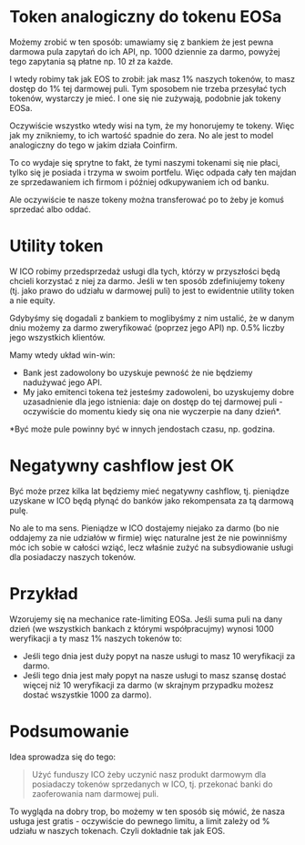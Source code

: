 # Token analogiczny do tokenu EOSa

Możemy zrobić w ten sposób: umawiamy się z bankiem że jest pewna darmowa pula zapytań do ich API, np. 1000 dziennie za darmo, powyżej tego zapytania są płatne np. 10 zł za każde.

I wtedy robimy tak jak EOS to zrobił: jak masz 1% naszych tokenów, to masz dostęp do 1% tej darmowej puli. Tym sposobem nie trzeba przesyłać tych tokenów, wystarczy je mieć. I one się nie zużywają, podobnie jak tokeny EOSa.

Oczywiście wszystko wtedy wisi na tym, że my honorujemy te tokeny. Więc jak my znikniemy, to ich wartość spadnie do zera. No ale jest to model analogiczny do tego w jakim działa Coinfirm.

To co wydaje się sprytne to fakt, że tymi naszymi tokenami się nie płaci, tylko się je posiada i trzyma w swoim portfelu. Więc odpada cały ten majdan ze sprzedawaniem ich firmom i później odkupywaniem ich od banku.

Ale oczywiście te nasze tokeny można transferować po to żeby je komuś sprzedać albo oddać.

# Utility token

W ICO robimy przedsprzedaż usługi dla tych, którzy w przyszłości będą chcieli korzystać z niej za darmo. Jeśli w ten sposób zdefiniujemy tokeny (tj. jako prawo do udziału w darmowej puli) to jest to ewidentnie utility token a nie equity.

Gdybyśmy się dogadali z bankiem to moglibyśmy z nim ustalić, że w danym dniu możemy za darmo zweryfikować (poprzez jego API) np. 0.5% liczby jego wszystkich klientów.

Mamy wtedy układ win-win:

* Bank jest zadowolony bo uzyskuje pewność że nie będziemy nadużywać jego API.
* My jako emitenci tokena też jesteśmy zadowoleni, bo uzyskujemy dobre uzasadnienie dla jego istnienia: daje on dostęp do tej darmowej puli - oczywiście do momentu kiedy się ona nie wyczerpie na dany dzień*.

*Być może pule powinny być w innych jendostach czasu, np. godzina.

# Negatywny cashflow jest OK

Być może przez kilka lat będziemy mieć negatywny cashflow, tj. pieniądze uzyskane w ICO będą płynąć do banków jako rekompensata za tą darmową pulę.

No ale to ma sens. Pieniądze w ICO dostajemy niejako za darmo (bo nie oddajemy za nie udziałów w firmie) więc naturalne jest że nie powinniśmy móc ich sobie w całości wziąć, lecz właśnie zużyć na subsydiowanie usługi dla posiadaczy naszych tokenów.

# Przykład

Wzorujemy się na mechanice rate-limiting EOSa. Jeśli suma puli na dany dzień (we wszystkich bankach z którymi współpracujmy) wynosi 1000 weryfikacji a ty masz 1% naszych tokenów to:

- Jeśli tego dnia jest duży popyt na nasze usługi to masz 10 weryfikacji za darmo.
- Jeśli tego dnia jest mały popyt na nasze usługi to masz szansę dostać więcej niż 10 weryfikacji za darmo (w skrajnym przypadku możesz dostać wszystkie 1000 za darmo).

# Podsumowanie

Idea sprowadza się do tego:

> Użyć funduszy ICO żeby uczynić nasz produkt darmowym dla posiadaczy tokenów sprzedanych w ICO, tj. przekonać banki do zaoferowania nam darmowej puli.

To wygląda na dobry trop, bo możemy w ten sposób się mówić, że nasza usługa jest gratis - oczywiście do pewnego limitu, a limit zależy od % udziału w naszych tokenach. Czyli dokładnie tak jak EOS.